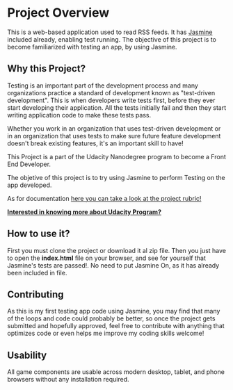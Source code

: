 # Project Overview

This is a web-based application used to read RSS feeds.
It has [Jasmine](http://jasmine.github.io/) included already, enabling test running.
The objective of this project is to become familiarized with testing an app, by using Jasmine.


## Why this Project?

Testing is an important part of the development process and many organizations practice a standard of development known as "test-driven development". This is when developers write tests first, before they ever start developing their application. All the tests initially fail and then they start writing application code to make these tests pass.

Whether you work in an organization that uses test-driven development or in an organization that uses tests to make sure future feature development doesn't break existing features, it's an important skill to have!

This Project is a part of the Udacity Nanodegree program to become a Front End Developer.

The objetive of this project is to try using Jasmine to perform Testing on the app developed.

As for documentation [here you can take a look at the project rubric!](https://review.udacity.com/#!/rubrics/18/view)

[**Interested in knowing more about Udacity Program?**](https://www.udacity.com/course/front-end-web-developer-nanodegree--nd001)


## How to use it?

First you must clone the project or download it al zip file.
Then you just have to open the **index.html** file on your browser, and see for yourself that Jasmine's tests are passed!.
No need to put Jasmine On, as it has already been included in file.


## Contributing

As this is my first testing app code using Jasmine, you may find that many of the loops and code could probably be better, so once the project gets submitted and hopefully approved, feel free to contribute with anything that optimizes code or even helps me improve my coding skills welcome!

## Usability

All game components are usable across modern desktop, tablet, and phone browsers without any installation required.
